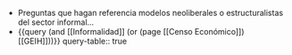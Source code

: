 - Preguntas que hagan referencia modelos neoliberales o estructuralistas del sector informal...
- {{query (and [[Informalidad]] (or (page [[Censo Económico]]) [[GEIH]]))}}
  query-table:: true